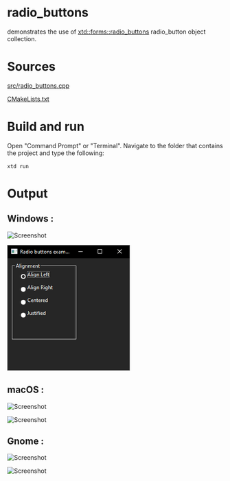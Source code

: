 # radio_buttons

demonstrates the use of [xtd::forms::radio_buttons](../../../src/xtd_forms/include/xtd/forms/radio_buttons.hpp) radio_button object collection.

# Sources

[src/radio_buttons.cpp](src/radio_buttons.cpp)

[CMakeLists.txt](CMakeLists.txt)

# Build and run

Open "Command Prompt" or "Terminal". Navigate to the folder that contains the project and type the following:

```shell
xtd run
```

# Output

## Windows :

![Screenshot](../../../docs/pictures/examples/radio_buttons_w.png)

![Screenshot](../../../docs/pictures/examples/radio_buttons_wd.png)

## macOS :

![Screenshot](../../../docs/pictures/examples/radio_buttons_m.png)

![Screenshot](../../../docs/pictures/examples/radio_buttons_md.png)

## Gnome :

![Screenshot](../../../docs/pictures/examples/radio_buttons_g.png)

![Screenshot](../../../docs/pictures/examples/radio_buttons_gd.png)
